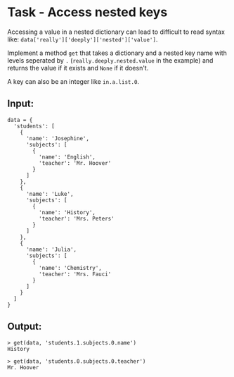 # Task - Access nested keys

Accessing a value in a nested dictionary can lead to difficult to read syntax like: `data['really']['deeply']['nested']['value']`.

Implement a method `get` that takes a dictionary and a nested key name with levels seperated by `.` (`really.deeply.nested.value` in the example) and returns the value if it exists and `None` if it doesn't.

A key can also be an integer like `in.a.list.0`.

## Input:

```
data = {
  'students': [
    {
      'name': 'Josephine',
      'subjects': [
        {
          'name': 'English',
          'teacher': 'Mr. Hoover'
        }
      ]
    },
    {
      'name': 'Luke',
      'subjects': [
        {
          'name': 'History',
          'teacher': 'Mrs. Peters'
        }
      ]
    },
    {
      'name': 'Julia',
      'subjects': [
        {
          'name': 'Chemistry',
          'teacher': 'Mrs. Fauci'
        }
      ]
    }
  ]
}
```

## Output:

```
> get(data, 'students.1.subjects.0.name')
History

> get(data, 'students.0.subjects.0.teacher')
Mr. Hoover
```
